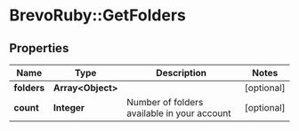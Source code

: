 # BrevoRuby::GetFolders

## Properties
Name | Type | Description | Notes
------------ | ------------- | ------------- | -------------
**folders** | **Array&lt;Object&gt;** |  | [optional] 
**count** | **Integer** | Number of folders available in your account | [optional] 


